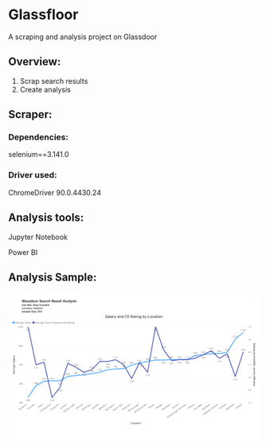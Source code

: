 # Glassfloor
A scraping and analysis project on Glassdoor

## Overview:
1. Scrap search results
2. Create analysis

## Scraper:
### Dependencies:
selenium==3.141.0
### Driver used:
ChromeDriver 90.0.4430.24

## Analysis tools:
Jupyter Notebook

Power BI

## Analysis Sample:
![alt text](https://github.com/rlllam/Glassfloor/blob/master/Glassdoor%20analysis/Power%20BI/sample%20analysis/1.png?raw=true)
